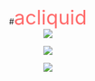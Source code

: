 <div align="center">

#<span style="color:#ff6b6b;font-family:'Courier New' ，monospace;font-size:2.5em;">acliquid</span>  
<img src="https://komarev.com/ghpvc/?username=xiaohuaye1&color=ff6b6b&style=flat-square"/>
<br/>
<p>
<img src="https://github-readme-stats.vercel.app/api?username=xiaohuaye1&theme=default&show_icons=true&hide_border=true" />
</p>
<p>
<img src="https://skillicons.dev/icons?i=js,html,css,react,python,git,vscode"/>
</p>

</div>



